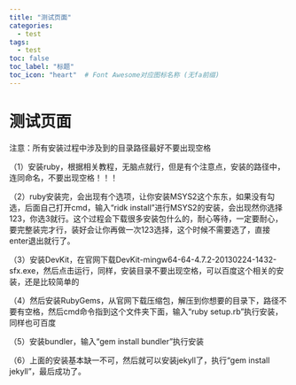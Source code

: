 ```yaml
---
title: "测试页面"
categories:
  - test
tags:
  - test
toc: false
toc_label: "标题"
toc_icon: "heart"  # Font Awesome对应图标名称 (无fa前缀)	
---
```

# 测试页面


注意：所有安装过程中涉及到的目录路径最好不要出现空格

（1）安装ruby，根据相关教程，无脑点就行，但是有个注意点，安装的路径中，连同命名，不要出现空格！！！

（2）ruby安装完，会出现有个选项，让你安装MSYS2这个东东，如果没有勾选，后面自己打开cmd，输入“ridk install”进行MSYS2的安装，会出现然你选择123，你选3就行。这个过程会下载很多安装包什么的，耐心等待，一定要耐心，要完整装完才行，装好会让你再做一次123选择，这个时候不需要选了，直接enter退出就行了。

（3）安装DevKit，在官网下载DevKit-mingw64-64-4.7.2-20130224-1432-sfx.exe，然后点击运行，同样，安装目录不要出现空格，可以百度这个相关的安装，还是比较简单的

（4）然后安装RubyGems，从官网下载压缩包，解压到你想要的目录下，路径不要有空格，然后cmd命令指到这个文件夹下面，输入“ruby setup.rb”执行安装，同样也可百度

（5）安装bundler，输入“gem install bundler”执行安装

（6）上面的安装基本缺一不可，然后就可以安装jekyll了，执行“gem install jekyll”，最后成功了。
